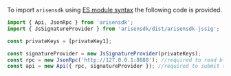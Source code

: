 To import `arisensdk` using [ES module syntax](https://en.wikipedia.org/wiki/ECMAScript) the following code is provided.
```javascript
import { Api, JsonRpc } from 'arisensdk';
import { JsSignatureProvider } from 'arisensdk/dist/arisensdk-jssig';  // development only

const privateKeys = [privateKey1];

const signatureProvider = new JsSignatureProvider(privateKeys);
const rpc = new JsonRpc('http://127.0.0.1:8888'); //required to read blockchain state
const api = new Api({ rpc, signatureProvider }); //required to submit transactions
```